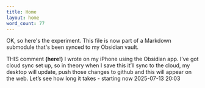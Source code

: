 ```yaml
---
title: Home
layout: home
word_count: 77
---
```

OK, so here's the experiment. This file is now part of a Markdown submodule that's been synced to my Obsidian vault.

THIS comment **(here!)** I wrote on my iPhone using the Obsidian app. I’ve got cloud sync set up, so in theory when I save this it’ll sync to the cloud, my desktop will update, push those changes to github and this will appear on the web. Let’s see how long it takes - starting now 2025-07-13 20:03 













